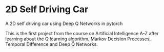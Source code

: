 # 2D Self Driving Car
A 2D self driving car using Deep Q Networks in pytorch

This is the first project from the course on Artificial Intelligence A-Z after learning about the Q learning algorithm, Markov Decision Processes, Temporal Difference and Deep Q Networks.
